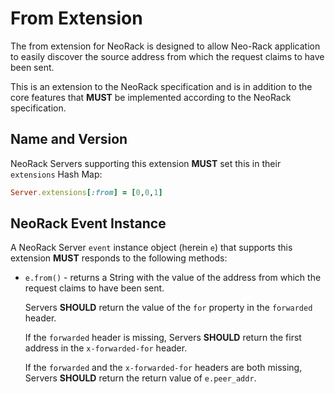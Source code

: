 # From Extension

The from extension for NeoRack is designed to allow Neo-Rack application to easily discover the source address from which the request claims to have been sent.

This is an extension to the NeoRack specification and is in addition to the core features that **MUST** be implemented according to the NeoRack specification.

## Name and Version

NeoRack Servers supporting this extension **MUST** set this in their `extensions` Hash Map:

```ruby
Server.extensions[:from] = [0,0,1]
```

## NeoRack Event Instance

A NeoRack Server `event` instance object (herein `e`) that supports this extension **MUST** responds to the following methods:

* `e.from()` - returns a String with the value of the address from which the request claims to have been sent.

    Servers **SHOULD** return the value of the `for` property in the `forwarded` header.

    If the `forwarded` header is missing, Servers **SHOULD** return the first address in the `x-forwarded-for` header.

    If the `forwarded` and the `x-forwarded-for` headers are both missing, Servers **SHOULD** return the return value of `e.peer_addr`.
